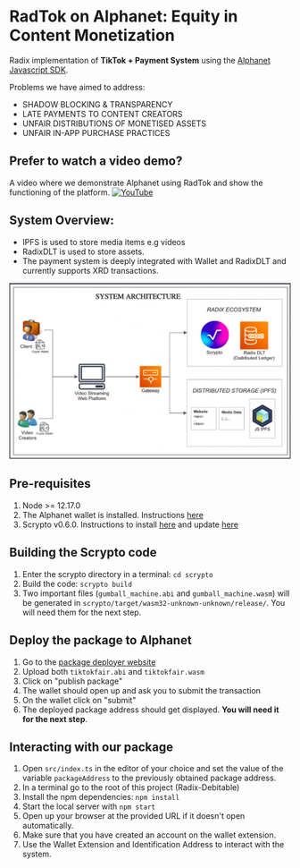 # RadTok on Alphanet: Equity in Content Monetization

Radix implementation of <b>TikTok + Payment System</b> using the [Alphanet Javascript SDK](https://docs.radixdlt.com/main/scrypto/alphanet/javascript-sdk.html).

</div>

Problems we have aimed to address:

- SHADOW BLOCKING & TRANSPARENCY
- LATE PAYMENTS TO CONTENT CREATORS
- UNFAIR DISTRIBUTIONS OF MONETISED ASSETS
- UNFAIR IN-APP PURCHASE PRACTICES

## Prefer to watch a video demo?

A video where we demonstrate Alphanet using RadTok and show the functioning of the platform.
[![YouTube](https://upload.wikimedia.org/wikipedia/commons/thumb/b/b8/YouTube_play_button_icon_%282013%E2%80%932017%29.svg/512px-YouTube_play_button_icon_%282013%E2%80%932017%29.svg.png?20190606141903)](https://www.youtube.com/watch?v=nI4sBaPfzmI)

## System Overview:

- IPFS is used to store media items e.g videos
- RadixDLT is used to store assets.
- The payment system is deeply integrated with Wallet and RadixDLT and currently supports XRD transactions.

![System_Design](/public/System_Overview.png)

## Pre-requisites

1. Node >= 12.17.0
2. The Alphanet wallet is installed. Instructions [here](https://docs.radixdlt.com/main/scrypto/alphanet/wallet-extension.html)
3. Scrypto v0.6.0. Instructions to install [here](https://docs.radixdlt.com/main/scrypto/getting-started/install-scrypto.html) and update [here](https://docs.radixdlt.com/main/scrypto/getting-started/updating-scrypto.html)

## Building the Scrypto code

1. Enter the scrypto directory in a terminal: `cd scrypto`
1. Build the code: `scrypto build`
1. Two important files (`gumball_machine.abi` and `gumball_machine.wasm`) will be generated in `scrypto/target/wasm32-unknown-unknown/release/`. You will need them for the next step.

## Deploy the package to Alphanet

1. Go to the [package deployer website](https://alphanet-deployer.radixdlt.com/)
2. Upload both `tiktokfair.abi` and `tiktokfair.wasm`
3. Click on "publish package"
4. The wallet should open up and ask you to submit the transaction
5. On the wallet click on "submit"
6. The deployed package address should get displayed. **You will need it for the next step**.

## Interacting with our package

1. Open `src/index.ts` in the editor of your choice and set the value of the variable `packageAddress` to the previously obtained package address.
2. In a terminal go to the root of this project (Radix-Debitable)
3. Install the npm dependencies: `npm install`
4. Start the local server with `npm start`
5. Open up your browser at the provided URL if it doesn't open automatically.
6. Make sure that you have created an account on the wallet extension.
7. Use the Wallet Extension and Identification Address to interact with the system.
